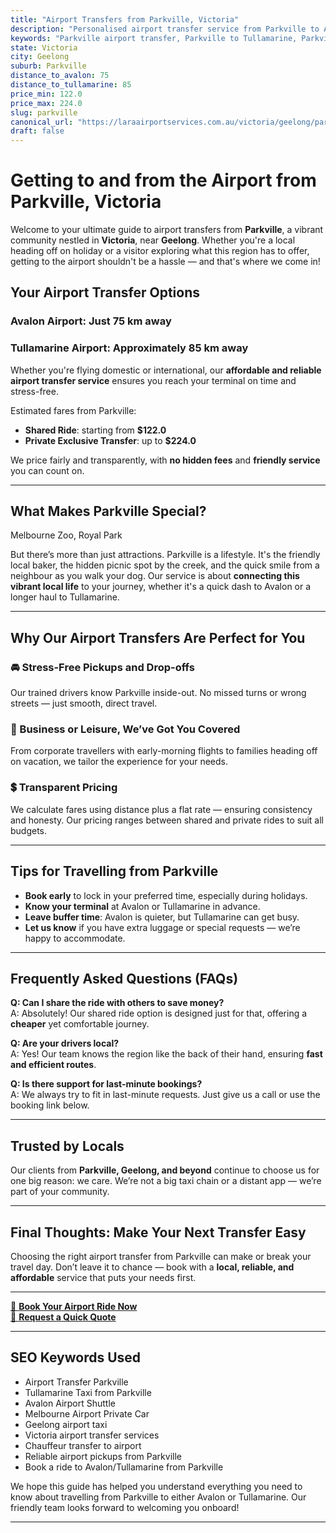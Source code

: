 ```yaml
---
title: "Airport Transfers from Parkville, Victoria"
description: "Personalised airport transfer service from Parkville to Avalon and Tullamarine airports. Enjoy a smooth, affordable ride with us!"
keywords: "Parkville airport transfer, Parkville to Tullamarine, Parkville to Avalon, airport taxi Parkville, private airport transfer Parkville, shared ride Parkville, Parkville transfers, airport shuttle Parkville, book Parkville airport taxi, affordable Parkville airport transfer, Parkville airport transfer service, airport transfer Geelong, airport transfer Melbourne, Melbourne airport taxi, airport transfers Victoria, Tullamarine airport shuttle, Avalon airport transfers, Melbourne private transfer, airport transport services Melbourne"
state: Victoria
city: Geelong
suburb: Parkville
distance_to_avalon: 75
distance_to_tullamarine: 85
price_min: 122.0
price_max: 224.0
slug: parkville
canonical_url: "https://laraairportservices.com.au/victoria/geelong/parkville/"
draft: false
---
```


# Getting to and from the Airport from Parkville, Victoria

Welcome to your ultimate guide to airport transfers from **Parkville**, a vibrant community nestled in **Victoria**, near **Geelong**. Whether you're a local heading off on holiday or a visitor exploring what this region has to offer, getting to the airport shouldn't be a hassle — and that's where we come in!

## Your Airport Transfer Options

### Avalon Airport: Just 75 km away  
### Tullamarine Airport: Approximately 85 km away

Whether you're flying domestic or international, our **affordable and reliable airport transfer service** ensures you reach your terminal on time and stress-free.

Estimated fares from Parkville:
- **Shared Ride**: starting from **$122.0**
- **Private Exclusive Transfer**: up to **$224.0**

We price fairly and transparently, with **no hidden fees** and **friendly service** you can count on.

---

## What Makes Parkville Special?

Melbourne Zoo, Royal Park

But there’s more than just attractions. Parkville is a lifestyle. It's the friendly local baker, the hidden picnic spot by the creek, and the quick smile from a neighbour as you walk your dog. Our service is about **connecting this vibrant local life** to your journey, whether it's a quick dash to Avalon or a longer haul to Tullamarine.

---

## Why Our Airport Transfers Are Perfect for You

### 🚘 Stress-Free Pickups and Drop-offs
Our trained drivers know Parkville inside-out. No missed turns or wrong streets — just smooth, direct travel.

### 💼 Business or Leisure, We’ve Got You Covered
From corporate travellers with early-morning flights to families heading off on vacation, we tailor the experience for your needs.

### 💲 Transparent Pricing
We calculate fares using distance plus a flat rate — ensuring consistency and honesty. Our pricing ranges between shared and private rides to suit all budgets.

---

## Tips for Travelling from Parkville

- **Book early** to lock in your preferred time, especially during holidays.
- **Know your terminal** at Avalon or Tullamarine in advance.
- **Leave buffer time**: Avalon is quieter, but Tullamarine can get busy.
- **Let us know** if you have extra luggage or special requests — we’re happy to accommodate.

---

## Frequently Asked Questions (FAQs)

**Q: Can I share the ride with others to save money?**  
A: Absolutely! Our shared ride option is designed just for that, offering a **cheaper** yet comfortable journey.

**Q: Are your drivers local?**  
A: Yes! Our team knows the region like the back of their hand, ensuring **fast and efficient routes**.

**Q: Is there support for last-minute bookings?**  
A: We always try to fit in last-minute requests. Just give us a call or use the booking link below.

---

## Trusted by Locals

Our clients from **Parkville, Geelong, and beyond** continue to choose us for one big reason: we care. We’re not a big taxi chain or a distant app — we’re part of your community.

---

## Final Thoughts: Make Your Next Transfer Easy

Choosing the right airport transfer from Parkville can make or break your travel day. Don’t leave it to chance — book with a **local, reliable, and affordable** service that puts your needs first.

---

[📅 **Book Your Airport Ride Now**](https://laraairportservices.square.site/s/appointments)  
[📧 **Request a Quick Quote**](https://laraairportservices.square.site/contact-us)

---

## SEO Keywords Used
- Airport Transfer Parkville
- Tullamarine Taxi from Parkville
- Avalon Airport Shuttle
- Melbourne Airport Private Car
- Geelong airport taxi
- Victoria airport transfer services
- Chauffeur transfer to airport
- Reliable airport pickups from Parkville
- Book a ride to Avalon/Tullamarine from Parkville

We hope this guide has helped you understand everything you need to know about travelling from Parkville to either Avalon or Tullamarine. Our friendly team looks forward to welcoming you onboard!

---
